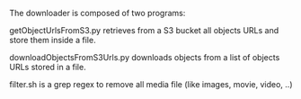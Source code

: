 The downloader is composed of two programs:

getObjectUrlsFromS3.py retrieves from a S3 bucket all objects URLs and store them inside a file.

downloadObjectsFromS3Urls.py downloads objects from a list of objects URLs stored in a file.

filter.sh is a grep regex to remove all media file (like images, movie, video, ..)